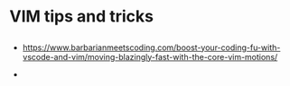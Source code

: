 # VIM tips and tricks

## 
* https://www.barbarianmeetscoding.com/boost-your-coding-fu-with-vscode-and-vim/moving-blazingly-fast-with-the-core-vim-motions/

* 
